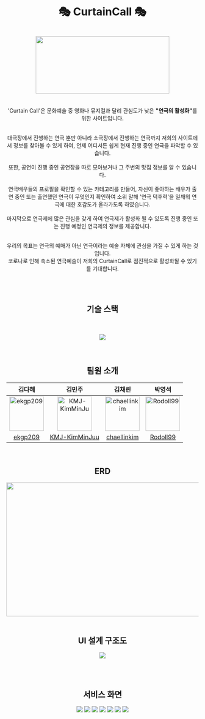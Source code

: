 <div align="center">
  
# 🎭 CurtainCall 🎭
<br/>
<img src="https://github.com/chaellinkim/CurtainCall/assets/94983600/4dca740e-585e-41f2-993f-07e595395a9f" width="350" height="150">
 
<br/>
<br/>
<br/>
'Curtain Call'은 문화예술 중 영화나 뮤지컬과 달리 관심도가 낮은 <b>"연극의 활성화"</b>를 위한 사이트입니다.<br /><br />

대극장에서 진행하는 연극 뿐만 아니라 소극장에서 진행하는 연극까지 저희의 사이트에서 정보를 찾아볼 수 있게 하여, 언제 어디서든 쉽게 현재 진행 중인 연극을 파악할 수 있습니다.<br /><br />
또한, 공연이 진행 중인 공연장을 따로 모아보거나 그 주변의 맛집 정보를 알 수 있습니다.<br /><br />
연극배우들의 프로필을 확인할 수 있는 카테고리를 만들어, 자신이 좋아하는 배우가 출연 중인 또는 출연했던 연극이 무엇인지 확인하여 소위 말해 '연극 덕후력'을 일깨워 연극에 대한 호감도가 올라가도록 하였습니다.<br /><br />
마지막으로 연극제에 많은 관심을 갖게 하여 연극제가 활성화 될 수 있도록 진행 중인 또는 진행 예정인 연극제의 정보를 제공합니다.<br /><br />

우리의 목표는 연극의 예매가 아닌 연극이라는 예술 자체에 관심을 가질 수 있게 하는 것 입니다.<br />
코로나로 인해 축소된 연극예술이 저희의 CurtainCall로 점진적으로 활성화될 수 있기를 기대합니다.
<br /><br /><br />
<br/>


## 기술 스택
<br />
<br />
<img src="https://github.com/chaellinkim/CurtainCall/assets/94983600/8e838b28-05b4-49ac-adc6-98487b2b4877">

<br />
<br />
<br />

## 팀원 소개
|김다혜|김민주|김채린|박영석|
|:-:|:-:|:-:|:-:|
|<img src="https://avatars.githubusercontent.com/u/49385606?v=4" alt="ekgp209" width="90" height="90">|<img src="https://avatars.githubusercontent.com/u/94983600?v=4" alt="KMJ-KimMinJu" width="90" height="90">|<img src="https://avatars.githubusercontent.com/u/91306706?v=4" alt="chaellinkim" width="90" height="90">|<img src="https://avatars.githubusercontent.com/u/117357510?v=4" alt="Rodoll99" width="90" height="90">|
|[ekgp209](https://github.com/ekgp209)|[KMJ-KimMinJuu](https://github.com/KMJ-KimMinJu)|[chaellinkim](https://github.com/chaellinkim)|[Rodoll99](https://github.com/Rodoll99)|
<br/>

<!--
## 프로젝트 소개
<p align="justify">
프로젝트 개요/동기
</p>

<p align="center">

GIF Images
</p>
<br>
-->

## ERD

<img src="https://github.com/chaellinkim/CurtainCall/assets/94983600/a6d6053a-fe38-4e93-b6a7-a373e19b7dbf" width="550" height="350">
<br /><br />

## UI 설계 구조도
<img src="https://github.com/chaellinkim/CurtainCall/assets/94983600/92c9ae53-effd-4111-908e-75f5be20edad">

<br /><br />

## 서비스 화면
<img src="https://github.com/chaellinkim/CurtainCall/assets/49385606/83b765c7-e30c-42c9-9abf-8df78b3df936">  <!-- 메인화면 -->
<img src="https://github.com/chaellinkim/CurtainCall/assets/49385606/e0ec1bb3-5933-4ad2-9d73-bae3d300cfcb">  <!-- 연극 -->
<img src="https://github.com/chaellinkim/CurtainCall/assets/49385606/85b21fdf-3c4c-4575-b122-600365d6a038">  <!-- 연극상세 -->
<img src="https://github.com/chaellinkim/CurtainCall/assets/49385606/f7d05107-6a1d-4bdb-813c-5918d6fd526b">  <!-- 공연장_연극 -->
<img src="https://github.com/chaellinkim/CurtainCall/assets/49385606/69994cd8-fd43-42c8-9552-8113c056f2ca">  <!-- 공연장_맛집 -->
<img src="https://github.com/chaellinkim/CurtainCall/assets/49385606/1d3685fc-3590-492f-9048-939790a7fc98">  <!-- 리뷰 -->
<img src="https://github.com/chaellinkim/CurtainCall/assets/49385606/2dc0f948-4b91-4c05-96b8-1f1e6b1c5344">  <!-- 로그인/회원가입 -->

</div>
